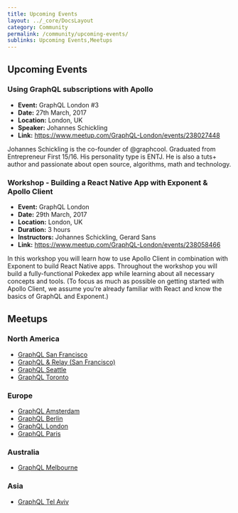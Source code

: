 ```yaml
---
title: Upcoming Events
layout: ../_core/DocsLayout
category: Community
permalink: /community/upcoming-events/
sublinks: Upcoming Events,Meetups
---
```


## Upcoming Events

### Using GraphQL subscriptions with Apollo 

- **Event:** GraphQL London #3
- **Date:** 27th March, 2017
- **Location:** London, UK
- **Speaker:** Johannes Schickling
- **Link:** https://www.meetup.com/GraphQL-London/events/238027448

Johannes Schickling is the co-founder of @graphcool. Graduated from Entrepreneur First 15/16. His personality type is ENTJ. He is also a tuts+ author and passionate about open source, algorithms, math and technology. 

### Workshop - Building a React Native App with Exponent & Apollo Client

- **Event:** GraphQL London
- **Date:** 29th March, 2017
- **Location:** London, UK
- **Duration:** 3 hours
- **Instructors:** Johannes Schickling, Gerard Sans
- **Link:** https://www.meetup.com/GraphQL-London/events/238058466

In this workshop you will learn how to use Apollo Client in combination with Exponent to build React Native apps. Throughout the workshop you will build a fully-functional Pokedex app while learning about all necessary concepts and tools. (To focus as much as possible on getting started with Apollo Client, we assume you’re already familiar with React and know the basics of GraphQL and Exponent.)

## Meetups

### North America

- [GraphQL San Francisco](http://www.meetup.com/GraphQL-SF/)
- [GraphQL & Relay (San Francisco)](http://www.meetup.com/graphql/)
- [GraphQL Seattle](https://www.meetup.com/Seattle-GraphQL-Meetup/)
- [GraphQL Toronto](https://www.meetup.com/GraphQL-Toronto/)

### Europe

- [GraphQL Amsterdam](https://www.meetup.com/Amsterdam-GraphQL-Meetup/)
- [GraphQL Berlin](https://www.meetup.com/graphql-berlin/)
- [GraphQL London](https://www.meetup.com/GraphQL-London)
- [GraphQL Paris](https://www.meetup.com/GraphQL-Paris/)

### Australia

- [GraphQL Melbourne](http://graphql.melbourne/)

### Asia

- [GraphQL Tel Aviv](https://www.meetup.com/GraphQL-TLV/)
